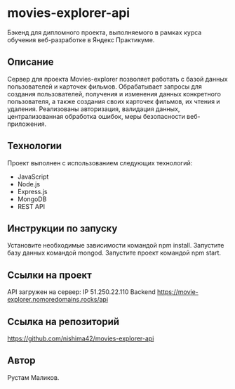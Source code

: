 # movies-explorer-api
Бэкенд для дипломного проекта, выполняемого в рамках курса обучения веб-разработке в Яндекс Практикуме.

## Описание
Сервер для проекта Movies-explorer позволяет работать с базой данных пользователей и карточек фильмов. Обрабатывает запросы для создания пользователей, получения и изменения данных конкретного пользователя, а также создания своих карточек фильмов, их чтения и удаления. 
Реализованы авторизация, валидация данных, централизованная обработка ошибок, меры безопасности веб-приложения.

## Технологии
Проект выполнен с использованием следующих технологий:

* JavaScript
* Node.js
* Express.js
* MongoDB
* REST API

## Инструкции по запуску
Установите необходимые зависимости командой npm install.
Запустите базу данных командой mongod.
Запустите проект командой npm start.

## Ссылки на проект
API загружен на сервер:
IP 51.250.22.110
Backend https://movie-explorer.nomoredomains.rocks/api

## Ссылка на репозиторий
https://github.com/nishima42/movies-explorer-api

## Автор
Рустам Маликов.
